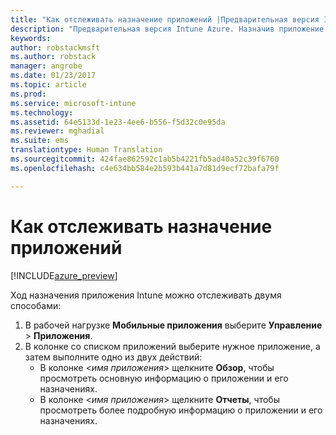 ```yaml
---
title: "Как отслеживать назначение приложений |Предварительная версия Intune Azure | Документация Майкрософт"
description: "Предварительная версия Intune Azure. Назначив приложение определенным пользователям или устройствам, используйте эту информацию для отслеживания состояния приложения."
keywords: 
author: robstackmsft
ms.author: robstack
manager: angrobe
ms.date: 01/23/2017
ms.topic: article
ms.prod: 
ms.service: microsoft-intune
ms.technology: 
ms.assetid: 64e5133d-1e23-4ee6-b556-f5d32c0e95da
ms.reviewer: mghadial
ms.suite: ems
translationtype: Human Translation
ms.sourcegitcommit: 424fae862592c1ab5b4221fb5ad40a52c39f6760
ms.openlocfilehash: c4e634bb584e2b593b441a7d81d9ecf72bafa79f

---
```


# <a name="how-to-monitor-app-assignments"></a>Как отслеживать назначение приложений

[!INCLUDE[azure_preview](../includes/azure_preview.md)]

Ход назначения приложения Intune можно отслеживать двумя способами:

1. В рабочей нагрузке **Мобильные приложения** выберите **Управление** > **Приложения**.
2. В колонке со списком приложений выберите нужное приложение, а затем выполните одно из двух действий:
    - В колонке <*имя приложения*> щелкните **Обзор**, чтобы просмотреть основную информацию о приложении и его назначениях.
    - В колонке <*имя приложения*> щелкните **Отчеты**, чтобы просмотреть более подробную информацию о приложении и его назначениях.



<!--HONumber=Feb17_HO1-->


